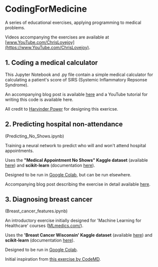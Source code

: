 # CodingForMedicine
A series of educational exercises, applying programming to medical problems.

Videos accompanying the exercises are available at [www.YouTube.com/ChrisLovejoy](https://www.YouTube.com/ChrisLovejoy).


## 1. Coding a medical calculator
This Jupyter Notebook and .py file contain a simple medical calculator for calculating a patient's score of SIRS (Systemic Inflammatory Repsonse Syndrome).

An accompanying blog post is available [here](https://www.codemd.co.uk/sirs-calculator/) and a YouTube tutorial for writing this code is available here.

All credit to [Harvinder Power](https://github.com/harvinder-power) for designing this exericse.



## 2. Predicting hospital non-attendance
(Predicting_No_Shows.ipynb)

Training a neural network to predict who will and won't attend hospital appointments.

Uses the **"Medical Appointment No Shows" Kaggle dataset** (available [here](https://www.kaggle.com/joniarroba/noshowappointments/downloads/noshowappointments.zip/5)) and **scikit-learn** (documentation [here](https://scikit-learn.org/)).

Designed to be run in [Google Colab](https://colab.research.google.com/), but can be run elsewhere.

Accompanying blog post describing the exercise in detail available [here](https://chrislovejoy.me/no-shows/).



## 3. Diagnosing breast cancer
(Breast_cancer_features.ipynb)

An introductory exercise initially designed for 'Machine Learning for Healthcare' courses ([MLmedics.com/](https://MLmedics.com/)).

Uses the **'Breast Cancer Wisconsin' Kaggle dataset** (available [here](https://www.kaggle.com/uciml/breast-cancer-wisconsin-data/downloads/breast-cancer-wisconsin-data.zip/2)) and **scikit-learn** (documentation [here](https://scikit-learn.org/)).

Designed to be run in [Google Colab](https://colab.research.google.com/).

Initial inspiration from [this exercise by CodeMD](http://codemd.co.uk/data-science-with-breast-cancer-data/).

